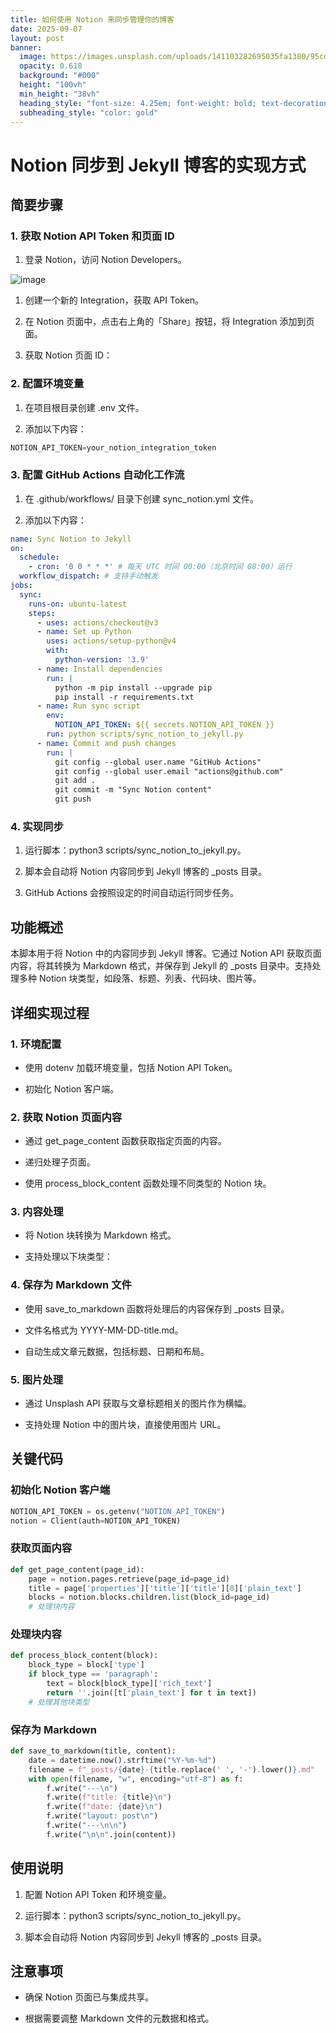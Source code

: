 ```yaml
---
title: 如何使用 Notion 来同步管理你的博客
date: 2025-09-07
layout: post
banner:
  image: https://images.unsplash.com/uploads/141103282695035fa1380/95cdfeef?crop=entropy&cs=tinysrgb&fit=max&fm=jpg&ixid=M3w2OTIwMzJ8MHwxfHJhbmRvbXx8fHx8fHx8fDE3NTcyNTQ1ODF8&ixlib=rb-4.1.0&q=80&w=1080
  opacity: 0.618
  background: "#000"
  height: "100vh"
  min_height: "38vh"
  heading_style: "font-size: 4.25em; font-weight: bold; text-decoration: underline"
  subheading_style: "color: gold"
---
```


# Notion 同步到 Jekyll 博客的实现方式

## 简要步骤

### 1. 获取 Notion API Token 和页面 ID

1. 登录 Notion，访问 Notion Developers。

![image](https://prod-files-secure.s3.us-west-2.amazonaws.com/a7a0cc5a-89b9-4cda-8686-1fba0ca52f40/d19c1afe-dea5-4312-9333-786b0ba83054/image.png?X-Amz-Algorithm=AWS4-HMAC-SHA256&X-Amz-Content-Sha256=UNSIGNED-PAYLOAD&X-Amz-Credential=ASIAZI2LB466VNFPE5HP%2F20250907%2Fus-west-2%2Fs3%2Faws4_request&X-Amz-Date=20250907T141621Z&X-Amz-Expires=3600&X-Amz-Security-Token=IQoJb3JpZ2luX2VjED0aCXVzLXdlc3QtMiJHMEUCIGuJ2xyRfY2XonXulnBAWj2JZdraSENb1XOZp%2FW2W8USAiEAxidvbnCRM0nemMRxqkHmPab4aR5I9jH4UCDxBf13b4QqiAQIpv%2F%2F%2F%2F%2F%2F%2F%2F%2F%2FARAAGgw2Mzc0MjMxODM4MDUiDBsn8E%2F%2FsrJM6P87oyrcAy7MGVX288YK5Js7xRDD8nw%2F6m%2FsndIARuJOK5u4O4CAtK6uhVEyQf4ncBQkXyFx5WKdCBM%2FR4lUIFgTA%2FsLJvh4y3pDXG01eF9XsmIhoR8dAC%2BqYIrrn1sRUnAZdmF%2FpI09VoXX188KXo%2BTtosms3AwKb6TyMPeXxF%2BqLsmvZebRNIXOHp0QKpGAkc1Asp5m205GcUsAKP7QyQFNUAXzzmIaE6j8L5KGNXPxl6NgQIMxKopUCFaxvCRXVqlpkV44CPynoDcDDVPQdAqVzgj%2BAgh1UhvuV2YeC244R0I8tyz%2FS9q3IPLdGxviTWffgikLjZ7fcWIUI9H3%2Fw8oGLVejQW2YOqu5blo%2Bg9gny7YPKHIF4DDjK8WxHxXCJhvATw6Mkq7i1t%2F5yaZ5FN5MPqs2mws1Ma8YHtFvKUisimvv4gOKPIQL87FJQ7sve7CTwU05SaQKCvwEKYXkWkTFqgKazuIFhfHo7cbmVjJmyuw1dv8vXslGj6K1ucVZsvE6Bm54dh8ZkzO%2F6jWJoHpSVq14ytgChofMyhpMi3U6ELyK%2Bv142%2B5b4TLkjhYILyqdHmi2vvG51PvXsxQ%2Fo9TPLLR0tI0%2FSf%2FgkCavVnNt1HPxJmEMS1sqZVIxi12jeFMOn49cUGOqUBWGG35rl%2BcE4IwJrxmqyqTbzaJcufrskv7%2BPDItW3JLxVdHtzvb0Fy8ZYcdnqd1kmBD8aerRxzKiBjB3nPsvodAq%2BZmXOEGjEx08jyZjuBmaxtT5xJQD6UpvCv0maHbVsfW6z7jWBOxgHis%2FUmlJG5REFiF%2BGQgajxzy9lqPKhF%2BntS9eWXLhl4W%2BmlMDyVxJeWiwFcoXgSdsjoAdWpAJJeK0JPBl&X-Amz-Signature=3251824f963797417336c4b87df68cf1199aac181e5c8506195341317cf32909&X-Amz-SignedHeaders=host&x-amz-checksum-mode=ENABLED&x-id=GetObject)

1. 创建一个新的 Integration，获取 API Token。

1. 在 Notion 页面中，点击右上角的「Share」按钮，将 Integration 添加到页面。

1. 获取 Notion 页面 ID：


### 2. 配置环境变量

1. 在项目根目录创建 .env 文件。

1. 添加以下内容：

```javascript
NOTION_API_TOKEN=your_notion_integration_token
```

### 3. 配置 GitHub Actions 自动化工作流

1. 在 .github/workflows/ 目录下创建 sync_notion.yml 文件。

1. 添加以下内容：

```yaml
name: Sync Notion to Jekyll
on:
  schedule:
    - cron: '0 0 * * *' # 每天 UTC 时间 00:00（北京时间 08:00）运行
  workflow_dispatch: # 支持手动触发
jobs:
  sync:
    runs-on: ubuntu-latest
    steps:
      - uses: actions/checkout@v3
      - name: Set up Python
        uses: actions/setup-python@v4
        with:
          python-version: '3.9'
      - name: Install dependencies
        run: |
          python -m pip install --upgrade pip
          pip install -r requirements.txt
      - name: Run sync script
        env:
          NOTION_API_TOKEN: ${{ secrets.NOTION_API_TOKEN }}
        run: python scripts/sync_notion_to_jekyll.py
      - name: Commit and push changes
        run: |
          git config --global user.name "GitHub Actions"
          git config --global user.email "actions@github.com"
          git add .
          git commit -m "Sync Notion content"
          git push
```

### 4. 实现同步

1. 运行脚本：python3 scripts/sync_notion_to_jekyll.py。

1. 脚本会自动将 Notion 内容同步到 Jekyll 博客的 _posts 目录。

1. GitHub Actions 会按照设定的时间自动运行同步任务。

## 功能概述

本脚本用于将 Notion 中的内容同步到 Jekyll 博客。它通过 Notion API 获取页面内容，将其转换为 Markdown 格式，并保存到 Jekyll 的 _posts 目录中。支持处理多种 Notion 块类型，如段落、标题、列表、代码块、图片等。

## 详细实现过程

### 1. 环境配置

- 使用 dotenv 加载环境变量，包括 Notion API Token。

- 初始化 Notion 客户端。

### 2. 获取 Notion 页面内容

- 通过 get_page_content 函数获取指定页面的内容。

- 递归处理子页面。

- 使用 process_block_content 函数处理不同类型的 Notion 块。

### 3. 内容处理

- 将 Notion 块转换为 Markdown 格式。

- 支持处理以下块类型：


### 4. 保存为 Markdown 文件

- 使用 save_to_markdown 函数将处理后的内容保存到 _posts 目录。

- 文件名格式为 YYYY-MM-DD-title.md。

- 自动生成文章元数据，包括标题、日期和布局。

### 5. 图片处理

- 通过 Unsplash API 获取与文章标题相关的图片作为横幅。

- 支持处理 Notion 中的图片块，直接使用图片 URL。

## 关键代码

### 初始化 Notion 客户端

```python
NOTION_API_TOKEN = os.getenv("NOTION_API_TOKEN")
notion = Client(auth=NOTION_API_TOKEN)
```

### 获取页面内容

```python
def get_page_content(page_id):
    page = notion.pages.retrieve(page_id=page_id)
    title = page['properties']['title']['title'][0]['plain_text']
    blocks = notion.blocks.children.list(block_id=page_id)
    # 处理块内容
```

### 处理块内容

```python
def process_block_content(block):
    block_type = block['type']
    if block_type == 'paragraph':
        text = block[block_type]['rich_text']
        return ''.join([t['plain_text'] for t in text])
    # 处理其他块类型
```

### 保存为 Markdown

```python
def save_to_markdown(title, content):
    date = datetime.now().strftime("%Y-%m-%d")
    filename = f"_posts/{date}-{title.replace(' ', '-').lower()}.md"
    with open(filename, "w", encoding="utf-8") as f:
        f.write("---\n")
        f.write(f"title: {title}\n")
        f.write(f"date: {date}\n")
        f.write("layout: post\n")
        f.write("---\n\n")
        f.write("\n\n".join(content))
```

## 使用说明

1. 配置 Notion API Token 和环境变量。

1. 运行脚本：python3 scripts/sync_notion_to_jekyll.py。

1. 脚本会自动将 Notion 内容同步到 Jekyll 博客的 _posts 目录。

## 注意事项

- 确保 Notion 页面已与集成共享。

- 根据需要调整 Markdown 文件的元数据和格式。